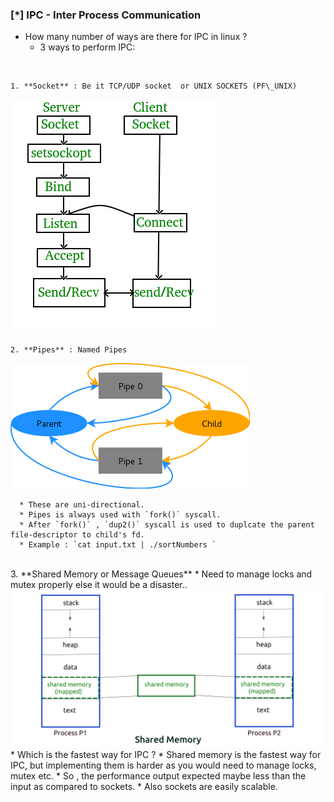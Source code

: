 ### [\*] IPC - Inter Process Communication

* How many number of ways are there for IPC in linux ?
  * 3 ways to perform IPC:  
<br/>

    1. **Socket** : Be it TCP/UDP socket  or UNIX SOCKETS (PF\_UNIX)
<img src= "./socket.png">

    2. **Pipes** : Named Pipes 
<img src= "./pipe.png">

      * These are uni-directional.
      * Pipes is always used with `fork()` syscall.    
      * After `fork()` , `dup2()` syscall is used to duplcate the parent file-descriptor to child's fd.
      * Example : `cat input.txt | ./sortNumbers ` 
<br/>
    3. **Shared Memory or Message Queues**
      * Need to manage locks and mutex properly else it would be a disaster..
<img src= "./shared-memory.png">

<br/>
* Which is the fastest way for IPC ?
  * Shared memory is the fastest way for IPC, but implementing them is harder as you would need to manage locks, mutex etc.
    * So , the performance output expected maybe less than the input as compared to sockets.
    * Also sockets are easily scalable.
